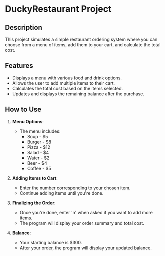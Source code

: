 # DuckyRestaurant Project

## Description
This project simulates a simple restaurant ordering system where you can choose from a menu of items, add them to your cart, and calculate the total cost.

## Features
- Displays a menu with various food and drink options.
- Allows the user to add multiple items to their cart.
- Calculates the total cost based on the items selected.
- Updates and displays the remaining balance after the purchase.

## How to Use
1. **Menu Options**:
   - The menu includes:
     - Soup - $5
     - Burger - $8
     - Pizza - $12
     - Salad - $4
     - Water - $2
     - Beer - $4
     - Coffee - $5

2. **Adding Items to Cart**:
   - Enter the number corresponding to your chosen item.
   - Continue adding items until you're done.

3. **Finalizing the Order**:
   - Once you're done, enter 'n' when asked if you want to add more items.
   - The program will display your order summary and total cost.

4. **Balance**:
   - Your starting balance is $300.
   - After your order, the program will display your updated balance.
